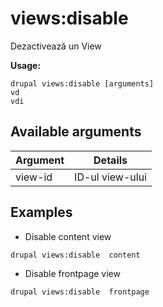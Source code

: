 # views:disable
Dezactivează un View

**Usage:**
```
drupal views:disable [arguments]
vd
vdi
```

## Available arguments
Argument | Details
---------|-------------
view-id | ID-ul view-ului

## Examples
* Disable content view
```
drupal views:disable  content
```
* Disable frontpage view
```
drupal views:disable  frontpage
```
